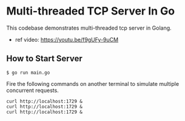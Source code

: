 Multi-threaded TCP Server In Go
===

This codebase demonstrates multi-threaded tcp server in Golang.

- ref video: https://youtu.be/f9gUFy-9uCM

## How to Start Server

```
$ go run main.go
```

Fire the following commands on another terminal to simulate
multiple concurrent requests.

```
curl http://localhost:1729 &
curl http://localhost:1729 &
curl http://localhost:1729 &
```